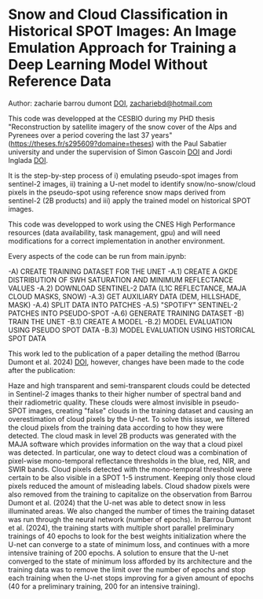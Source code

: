 # Snow and Cloud Classification in Historical SPOT Images: An Image Emulation Approach for Training a Deep Learning Model Without Reference Data

Author: zacharie barrou dumont [DOI](https://orcid.org/0009-0004-9515-5757), zachariebd@hotmail.com

This code was developped at the CESBIO during my PHD thesis "Reconstruction by satellite imagery of the snow cover of the Alps and Pyrenees over a period covering the last 37 years" (https://theses.fr/s295609?domaine=theses) with the Paul Sabatier university and under the supervision of Simon Gascoin [DOI](https://orcid.org/0000-0002-4996-6768) and Jordi Inglada [DOI](https://orcid.org/0000-0001-6896-0049). 

It is the step-by-step process of i) emulating pseudo-spot images from sentinel-2 images, ii) training a U-net model to identify snow/no-snow/cloud pixels in the pseudo-spot using reference snow maps derived from sentinel-2 (2B products) and iii) apply the trained model on historical SPOT images.

This code was developped to work using the CNES High Performance resources (data availability, task management, gpu) and will need modifications for a correct implementation in another environment. 

Every aspects of the code can be run from main.ipynb:

-A) CREATE TRAINING DATASET FOR THE UNET
  -A.1) CREATE A GKDE DISTRIBUTION OF SWH SATURATION AND MINIMUM REFLECTANCE VALUES
  -A.2) DOWNLOAD SENTINEL-2 DATA (L1C REFLECTANCE, MAJA CLOUD MASKS, SNOW)
  -A.3) GET AUXILIARY DATA  (DEM, HILLSHADE, MASK)
  -A.4) SPLIT DATA INTO PATCHES
  -A.5) "SPOTIFY" SENTINEL-2 PATCHES INTO PSEUDO-SPOT
  -A.6) GENERATE TRAINING DATASET
-B) TRAIN THE UNET
  -B.1) CREATE A MODEL
  -B.2) MODEL EVALUATION USING PSEUDO SPOT DATA
  -B.3) MODEL EVALUATION USING HISTORICAL SPOT DATA
  

This work led to the publication of a paper detailing the method (Barrou Dumont et al. 2024) [DOI](https://doi.org/10.1109/JSTARS.2024.3361838), however, changes have been made to the code after the publication:

Haze and high transparent and semi-transparent clouds could be detected in Sentinel-2 images thanks to their higher number of spectral band and their radiometric quality. These clouds were almost invisible in pseudo-SPOT images, creating "false" clouds in the training dataset and causing an overestimation of cloud pixels by the U-net.
To solve this issue, we filtered the cloud pixels from the training data according to how they were detected. The cloud mask in level 2B products was generated with the MAJA software which provides information on the way that a cloud pixel was detected. In particular, one way to detect cloud was a combination of pixel-wise mono-temporal reflectance thresholds in the blue, red, NIR, and SWIR bands. Cloud pixels detected with the mono-temporal threshold were certain to be also visible in a SPOT 1-5 instrument. Keeping only those cloud pixels reduced the amount of misleading labels.
Cloud shadow pixels were also removed from the training to capitalize on the observation from Barrou Dumont et al. (2024) that the U-net was able to detect snow in less illuminated areas. We also changed the number of times the training dataset was run through the neural network (number of epochs). In Barrou Dumont et al. (2024), the training starts with multiple short parallel preliminary trainings of 40 epochs to look for the best weights initialization where the U-net can converge to a state of minimum loss, and continues with a more intensive
training of 200 epochs. A solution to ensure that the U-net converged to the state of minimum loss afforded by its architecture and the training data was to remove the limit over the number of epochs and stop each training when the U-net stops improving for a given amount of epochs (40 for a preliminary training, 200 for an intensive training).

